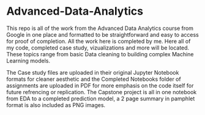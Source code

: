 # Advanced-Data-Analytics
This repo is all of the work from the Advanced Data Analytics course from Google in one place and formatted to be straightforward and easy to access for proof of completion. All the work here is completed by me. Here all of my code, completed case study, vizualizations and more will be located. 
These topics range from basic Data cleaning to building complex Machine Learning models.

The Case study files are uploaded in their original Jupyter Notebook formats for cleaner aesthetic and the Completed Notebooks folder of assignments are uploaded in PDF for more emphasis on the code itself for future refrencing or replication.
The Capstone project is all in one notebook from EDA to a completed prediction model, a 2 page summary in pamphlet format is also included as PNG images. 
